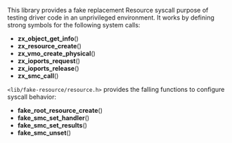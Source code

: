This library provides a fake replacement Resource syscall purpose of testing
driver code in an unprivileged environment.  It works by defining strong symbols
for the following system calls:

- **zx_object_get_info**()
- **zx_resource_create**()
- **zx_vmo_create_physical**()
- **zx_ioports_request**()
- **zx_ioports_release**()
- **zx_smc_call**()

`<lib/fake-resource/resource.h>` provides the falling functions to configure syscall behavior:

- **fake_root_resource_create**()
- **fake_smc_set_handler**()
- **fake_smc_set_results**()
- **fake_smc_unset**()